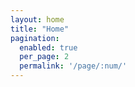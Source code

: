 ```yaml
---
layout: home
title: "Home"
pagination:
  enabled: true
  per_page: 2
  permalink: '/page/:num/'
---
```

